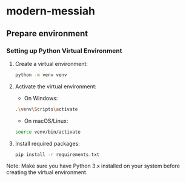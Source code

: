 # modern-messiah


## Prepare environment

### Setting up Python Virtual Environment

1. Create a virtual environment:
    ```bash
    python -m venv venv
    ```
2. Activate the virtual environment:
   - On Windows:
    ```bash
    .\venv\Scripts\activate
    ```
    - On macOS/Linux:
    ```bash
    source venv/bin/activate
    ```

3. Install required packages:
    ```bash
    pip install -r requirements.txt
    ```

Note: Make sure you have Python 3.x installed on your system before creating the virtual environment.